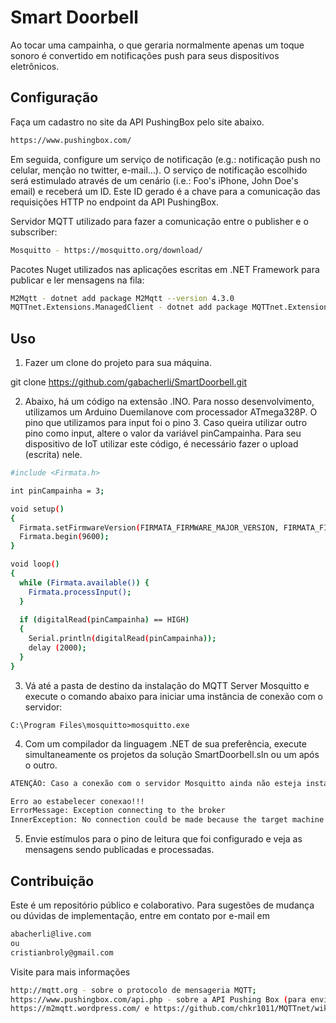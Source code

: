 # Smart Doorbell

Ao tocar uma campainha, o que geraria normalmente apenas um toque sonoro é convertido em notificações push para seus dispositivos eletrônicos.

## Configuração
Faça um cadastro no site da API PushingBox pelo site abaixo.

```bash
https://www.pushingbox.com/
```

Em seguida, configure um serviço de notificação (e.g.: notificação push no celular, menção no twitter, e-mail...).
O serviço de notificação escolhido será estimulado através de um cenário (i.e.: Foo's iPhone, John Doe's email) e receberá um ID.
Este ID gerado é a chave para a comunicação das requisições HTTP no endpoint da API PushingBox.

Servidor MQTT utilizado para fazer a comunicação entre o publisher e o subscriber:
```bash
Mosquitto - https://mosquitto.org/download/
```

Pacotes Nuget utilizados nas aplicações escritas em .NET Framework para publicar e ler mensagens na fila:

```bash
M2Mqtt - dotnet add package M2Mqtt --version 4.3.0
MQTTnet.Extensions.ManagedClient - dotnet add package MQTTnet.Extensions.ManagedClient --version 3.0.11
```

## Uso

1. Fazer um clone do projeto para sua máquina.

git clone https://github.com/gabacherli/SmartDoorbell.git

2. Abaixo, há um código na extensão .INO. Para nosso desenvolvimento, utilizamos um Arduino Duemilanove com processador ATmega328P.
O pino que utilizamos para input foi o pino 3. Caso queira utilizar outro pino como input, altere o valor da variável pinCampainha. Para seu dispositivo de IoT utilizar este código, é necessário fazer o upload (escrita) nele.

```bash
#include <Firmata.h>

int pinCampainha = 3;

void setup()
{
  Firmata.setFirmwareVersion(FIRMATA_FIRMWARE_MAJOR_VERSION, FIRMATA_FIRMWARE_MINOR_VERSION);
  Firmata.begin(9600);
}

void loop()
{
  while (Firmata.available()) {
    Firmata.processInput();
  }
  
  if (digitalRead(pinCampainha) == HIGH)
  {
    Serial.println(digitalRead(pinCampainha));
    delay (2000);
  }
}
```

3. Vá até a pasta de destino da instalação do MQTT Server Mosquitto e execute o comando abaixo para iniciar uma instância de conexão com o servidor:
```
C:\Program Files\mosquitto>mosquitto.exe
```

4. Com um compilador da linguagem .NET de sua preferência, execute simultaneamente os projetos da solução SmartDoorbell.sln ou um após o outro.
```bash
ATENÇÃO: Caso a conexão com o servidor Mosquitto ainda não esteja instanciada, o seguinte erro irá ser exibido:

Erro ao estabelecer conexao!!!
ErrorMessage: Exception connecting to the broker
InnerException: No connection could be made because the target machine actively refused it [::1]:1883
```

5. Envie estímulos para o pino de leitura que foi configurado e veja as mensagens sendo publicadas e processadas.

## Contribuição
Este é um repositório público e colaborativo. Para sugestões de mudança ou dúvidas de implementação, entre em contato por e-mail em

```bash
abacherli@live.com
ou
cristianbroly@gmail.com
```

Visite para mais informações 
```bash
http://mqtt.org - sobre o protocolo de mensageria MQTT;
https://www.pushingbox.com/api.php - sobre a API Pushing Box (para envio de notificações push);
https://m2mqtt.wordpress.com/ e https://github.com/chkr1011/MQTTnet/wiki - sobre os pacotes Nuget;
```
